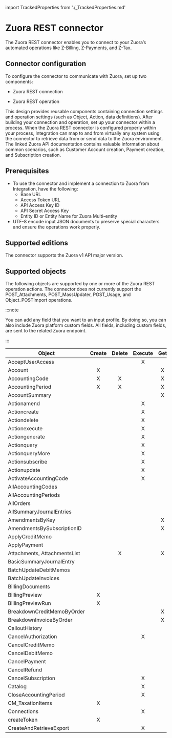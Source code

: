 import TrackedProperties from './_TrackedProperties.md'

# Zuora REST connector

<head>
  <meta name="guidename" content="Integration"/>
  <meta name="context" content="GUID-e6853d3d-76df-4f07-93ed-d1b5de3b77f3"/>
</head>


The Zuora REST connector enables you to connect to your Zuora’s automated operations like Z-Billing, Z-Payments, and Z-Tax.

## Connector configuration 

To configure the connector to communicate with Zuora, set up two components:

-   Zuora REST connection

-   Zuora REST operation


This design provides reusable components containing connection settings and operation settings \(such as Object, Action, data definitions\). After building your connection and operation, set up your connector within a process. When the Zuora REST connector is configured properly within your process, Integration can map to and from virtually any system using the connector to retrieve data from or send data to the Zuora environment. The linked Zuora API documentation contains valuable information about common scenarios, such as Customer Account creation, Payment creation, and Subscription creation.

## Prerequisites 

-   To use the connector and implement a connection to Zuora from Integration, have the following:
    -   Base URL
    -   Access Token URL
    -   API Access Key ID
    -   API Secret Access Key
    -   Entity ID or Entity Name for Zuora Multi-entity
-   UTF-8 encode input JSON documents to preserve special characters and ensure the operations work properly.

## Supported editions 

The connector supports the Zuora v1 API major version.

## Supported objects 

The following objects are supported by one or more of the Zuora REST operation actions. The connector does not currently support the POST\_Attachments, POST\_MassUpdater, POST\_Usage, and Object\_POSTImport operations.

:::note

You can add any field that you want to an input profile. By doing so, you can also include Zuora platform custom fields. All fields, including custom fields, are sent to the related Zuora endpoint.

:::

| **Object** | **Create** | **Delete** | **Execute** | **Get** | **Query** | **Update** |
|----------------------------|:--------:|:--------:|:---------:|:-----:|:-------:|:--------:|
| AcceptUserAccess | | | X | | | |
| Account | X | | | X | | X |
| AccountingCode | X | X | | X | | X |
| AccountingPeriod | X | X | | X | | |
| AccountSummary | | | | X | | |
| Actionamend | | | X | | | |
| Actioncreate | | | X | | | |
| Actiondelete | | | X | | | |
| Actionexecute | | | X | | | |
| Actiongenerate | | | X | | | |
| Actionquery | | | X | | | |
| ActionqueryMore | | | X | | | |
| Actionsubscribe | | | X | | | |
| Actionupdate | | | X | | | |
| ActivateAccountingCode | | | X | | | |
| AllAccountingCodes | | | | | X | |
| AllAccountingPeriods | | | | | X | |
| AllOrders | | | | | X | |
| AllSummaryJournalEntries | | | | | X | |
| AmendmentsByKey | | | | X | | |
| AmendmentsBySubscriptionID | | | | X | | |
| ApplyCreditMemo | | | | | | X |
| ApplyPayment | | | | | | X |
| Attachments, AttachmentsList | | X | | X | X | X |
| BasicSummaryJournalEntry | | | | | | X |
| BatchUpdateDebitMemos | | | | | | X |
| BatchUpdateInvoices | | | | | | X |
| BillingDocuments | | | | | X | |
| BillingPreview | X | | | | | |
| BillingPreviewRun | X | | | | | |
| BreakdownCreditMemoByOrder | | | | X | | |
| BreakdownInvoiceByOrder | | | | X | | |
| CalloutHistory | | | | | X | |
| CancelAuthorization | | | X | | | |
| CancelCreditMemo | | | | | | X |
| CancelDebitMemo | | | | | | X |
| CancelPayment | | | | | | X |
| CancelRefund | | | | | | X |
| CancelSubscription | | | X | | | |
| Catalog | | | X | | X | |
| CloseAccountingPeriod | | | X | | | |
| CM_TaxationItems | X | | | | | |
| Connections | | | X | | | |
| createToken | X | | | | | |
| CreateAndRetrieveExport | | | X | | | |

<TrackedProperties />